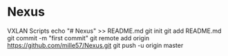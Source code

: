 # Nexus
VXLAN Scripts
echo "# Nexus" >> README.md
git init
git add README.md
git commit -m "first commit"
git remote add origin https://github.com/mille57/Nexus.git
git push -u origin master
